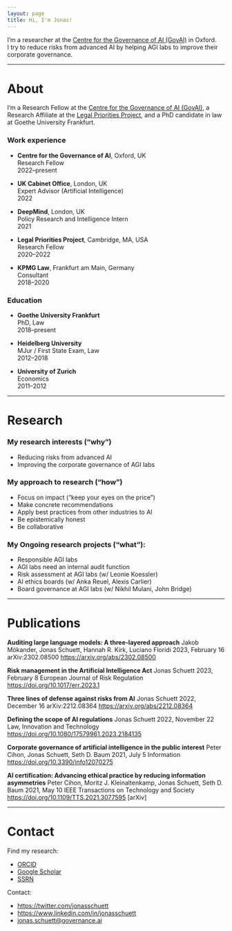 ```yaml
---
layout: page
title: Hi, I'm Jonas!
---
```


I’m a researcher at the [Centre for the Governance of AI (GovAI)](https://governance.ai/) in Oxford. <br>
I try to reduce risks from advanced AI by helping AGI labs to improve their corporate governance.

---

# About
I’m a Research Fellow at the [Centre for the Governance of AI (GovAI)](https://governance.ai/), a Research Affiliate at the [Legal Priorities Project](https://www.legalpriorities.org/), and a PhD candidate in law at Goethe University Frankfurt.

### Work experience
- **Centre for the Governance of AI**, Oxford, UK <br>
Research Fellow <br>
2022–present

- **UK Cabinet Office**, London, UK <br>
Expert Advisor (Artificial Intelligence) <br>
2022

- **DeepMind**, London, UK <br>
Policy Research and Intelligence Intern <br>
2021

- **Legal Priorities Project**, Cambridge, MA, USA <br>
Research Fellow <br>
2020–2022

- **KPMG Law**, Frankfurt am Main, Germany <br>
Consultant <br>
2018–2020


### Education
- **Goethe University Frankfurt** <br>
PhD, Law <br>
2018–present

- **Heidelberg University** <br>
MJur / First State Exam, Law <br>
2012–2018

- **University of Zurich** <br>
Economics <br>
2011–2012

---

# Research

### My research interests (“why”)
- Reducing risks from advanced AI
- Improving the corporate governance of AGI labs

### My approach to research (“how”)
- Focus on impact (“keep your eyes on the price”)
- Make concrete recommendations
- Apply best practices from other industries to AI
- Be epistemically honest
- Be collaborative

### My Ongoing research projects (“what”):
- Responsible AGI labs
- AGI labs need an internal audit function
- Risk assessment at AGI labs (w/ Leonie Koessler)
- AI ethics boards (w/ Anka Reuel, Alexis Carlier)
- Board governance at AGI labs (w/ Nikhil Mulani, John Bridge)

---

# Publications
**Auditing large language models: A three-layered approach**
Jakob Mökander, Jonas Schuett, Hannah R. Kirk, Luciano Floridi
2023, February 16
arXiv:2302.08500
https://arxiv.org/abs/2302.08500

**Risk management in the Artificial Intelligence Act**
Jonas Schuett
2023, February 8
European Journal of Risk Regulation
https://doi.org/10.1017/err.2023.1

**Three lines of defense against risks from AI**
Jonas Schuett
2022, December 16
arXiv:2212.08364
https://arxiv.org/abs/2212.08364

**Defining the scope of AI regulations**
Jonas Schuett
2022, November 22
Law, Innovation and Technology
https://doi.org/10.1080/17579961.2023.2184135

**Corporate governance of artificial intelligence in the public interest**
Peter Cihon, Jonas Schuett, Seth D. Baum
2021, July 5
Information
https://doi.org/10.3390/info12070275

**AI certification: Advancing ethical practice by reducing information asymmetries**
Peter Cihon, Moritz J. Kleinaltenkamp, Jonas Schuett, Seth D. Baum
2021, May 10
IEEE Transactions on Technology and Society
https://doi.org/10.1109/TTS.2021.3077595 [arXiv]

---

# Contact
Find my research:
- [ORCID](https://orcid.org/0000-0001-7154-5049)
- [Google Scholar](https://scholar.google.com/citations?user=iZXltDgAAAAJ&hl=en&oi=ao)
- [SSRN](https://papers.ssrn.com/sol3/cf_dev/AbsByAuth.cfm?per_id=3705327)

Contact:
- https://twitter.com/jonasschuett
- https://www.linkedin.com/in/jonasschuett
- jonas.schuett@governance.ai
